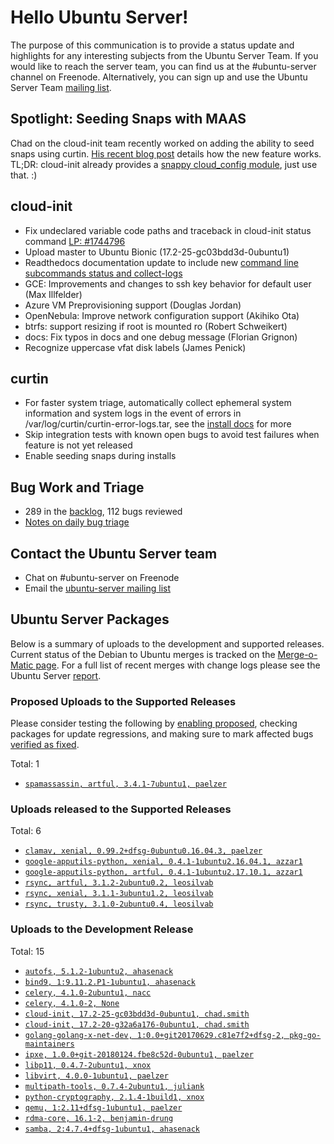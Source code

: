 # Hello Ubuntu Server!
The purpose of this communication is to provide a status update and highlights for any interesting subjects from the Ubuntu Server Team. If you would like to reach the server team, you can find us at the #ubuntu-server channel on Freenode. Alternatively, you can sign up and use the Ubuntu Server Team [mailing list](https://lists.ubuntu.com/mailman/listinfo/ubuntu-server).

## Spotlight: Seeding Snaps with MAAS

Chad on the cloud-init team recently worked on adding the ability to seed snaps using curtin. [His recent blog post](https://blackboxsw.github.io/seed-snaps-using-maas.html) details how the new feature works.  TL;DR: cloud-init already provides a [snappy cloud_config module](https://cloudinit.readthedocs.io/en/latest/topics/modules.html#snappy), just use that. :) 

## cloud-init
- Fix undeclared variable code paths and traceback in cloud-init status command [LP: #1744796](http://pad.lv/1744796)
- Upload master to Ubuntu Bionic (17.2-25-gc03bdd3d-0ubuntu1)
-  Readthedocs documentation update to include new [command line subcommands status and collect-logs](https://cloudinit.readthedocs.io/en/latest/topics/capabilities.html#cli-subcommand-details)
- GCE: Improvements and changes to ssh key behavior for default user (Max Illfelder)
- Azure VM Preprovisioning support (Douglas Jordan)
- OpenNebula: Improve network configuration support (Akihiko Ota)
- btrfs: support resizing if root is mounted ro (Robert Schweikert)
- docs: Fix typos in docs and one debug message (Florian Grignon)
- Recognize uppercase vfat disk labels (James Penick)

## curtin
- For faster system triage, automatically collect ephemeral system information and system logs in the event of errors in /var/log/curtin/curtin-error-logs.tar, see the [install docs](http://curtin.readthedocs.io/en/latest/topics/config.html#install) for more
- Skip integration tests with known open bugs to avoid test failures when feature is not yet released
- Enable seeding snaps during installs

## Bug Work and Triage
- 289 in the [backlog](https://bugs.launchpad.net/~ubuntu-server/+subscribedbugs), 112 bugs reviewed
- [Notes on daily bug triage](https://wiki.ubuntu.com/ServerTeam/KnowledgeBase#Bug_Triage)

## Contact the Ubuntu Server team
- Chat on #ubuntu-server on Freenode
- Email the [ubuntu-server mailing list](https://lists.ubuntu.com/mailman/listinfo/ubuntu-server)

## Ubuntu Server Packages
Below is a summary of uploads to the development and supported releases. Current status of the Debian to Ubuntu merges is tracked on the [Merge-o-Matic page](https://merges.ubuntu.com/main.html). For a full list of recent merges with change logs please see the Ubuntu Server [report](http://reqorts.qa.ubuntu.com/reports/ubuntu-server/merges.html).

### Proposed Uploads to the Supported Releases
Please consider testing the following by [enabling proposed](https://wiki.ubuntu.com/Testing/EnableProposed), checking packages for update regressions, and making sure to mark affected bugs [verified as fixed](https://wiki.ubuntu.com/StableReleaseUpdates#Verification).

Total: 1

- [`spamassassin, artful, 3.4.1-7ubuntu1, paelzer`](https://launchpad.net/ubuntu/+source/spamassassin/3.4.1-7ubuntu1)

### Uploads released to the Supported Releases
Total: 6

- [`clamav, xenial, 0.99.2+dfsg-0ubuntu0.16.04.3, paelzer`](https://launchpad.net/ubuntu/+source/clamav/0.99.2+dfsg-0ubuntu0.16.04.3)
- [`google-apputils-python, xenial, 0.4.1-1ubuntu2.16.04.1, azzar1`](https://launchpad.net/ubuntu/+source/google-apputils-python/0.4.1-1ubuntu2.16.04.1)
- [`google-apputils-python, artful, 0.4.1-1ubuntu2.17.10.1, azzar1`](https://launchpad.net/ubuntu/+source/google-apputils-python/0.4.1-1ubuntu2.17.10.1)
- [`rsync, artful, 3.1.2-2ubuntu0.2, leosilvab`](https://launchpad.net/ubuntu/+source/rsync/3.1.2-2ubuntu0.2)
- [`rsync, xenial, 3.1.1-3ubuntu1.2, leosilvab`](https://launchpad.net/ubuntu/+source/rsync/3.1.1-3ubuntu1.2)
- [`rsync, trusty, 3.1.0-2ubuntu0.4, leosilvab`](https://launchpad.net/ubuntu/+source/rsync/3.1.0-2ubuntu0.4)

### Uploads to the Development Release
Total: 15

- [`autofs, 5.1.2-1ubuntu2, ahasenack`](https://launchpad.net/ubuntu/+source/autofs/5.1.2-1ubuntu2)
- [`bind9, 1:9.11.2.P1-1ubuntu1, ahasenack`](https://launchpad.net/ubuntu/+source/bind9/1:9.11.2.P1-1ubuntu1)
- [`celery, 4.1.0-2ubuntu1, nacc`](https://launchpad.net/ubuntu/+source/celery/4.1.0-2ubuntu1)
- [`celery, 4.1.0-2, None`](https://launchpad.net/ubuntu/+source/celery/4.1.0-2)
- [`cloud-init, 17.2-25-gc03bdd3d-0ubuntu1, chad.smith`](https://launchpad.net/ubuntu/+source/cloud-init/17.2-25-gc03bdd3d-0ubuntu1)
- [`cloud-init, 17.2-20-g32a6a176-0ubuntu1, chad.smith`](https://launchpad.net/ubuntu/+source/cloud-init/17.2-20-g32a6a176-0ubuntu1)
- [`golang-golang-x-net-dev, 1:0.0+git20170629.c81e7f2+dfsg-2, pkg-go-maintainers`](https://launchpad.net/ubuntu/+source/golang-golang-x-net-dev/1:0.0+git20170629.c81e7f2+dfsg-2)
- [`ipxe, 1.0.0+git-20180124.fbe8c52d-0ubuntu1, paelzer`](https://launchpad.net/ubuntu/+source/ipxe/1.0.0+git-20180124.fbe8c52d-0ubuntu1)
- [`libp11, 0.4.7-2ubuntu1, xnox`](https://launchpad.net/ubuntu/+source/libp11/0.4.7-2ubuntu1)
- [`libvirt, 4.0.0-1ubuntu1, paelzer`](https://launchpad.net/ubuntu/+source/libvirt/4.0.0-1ubuntu1)
- [`multipath-tools, 0.7.4-2ubuntu1, juliank`](https://launchpad.net/ubuntu/+source/multipath-tools/0.7.4-2ubuntu1)
- [`python-cryptography, 2.1.4-1build1, xnox`](https://launchpad.net/ubuntu/+source/python-cryptography/2.1.4-1build1)
- [`qemu, 1:2.11+dfsg-1ubuntu1, paelzer`](https://launchpad.net/ubuntu/+source/qemu/1:2.11+dfsg-1ubuntu1)
- [`rdma-core, 16.1-2, benjamin-drung`](https://launchpad.net/ubuntu/+source/rdma-core/16.1-2)
- [`samba, 2:4.7.4+dfsg-1ubuntu1, ahasenack`](https://launchpad.net/ubuntu/+source/samba/2:4.7.4+dfsg-1ubuntu1)
